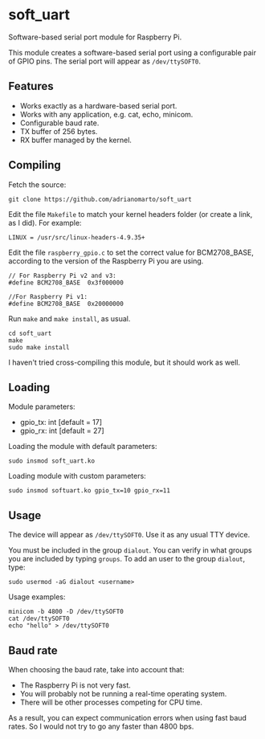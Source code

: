# soft_uart

Software-based serial port module for Raspberry Pi.

This module creates a software-based serial port using a configurable pair of GPIO pins. The serial port will appear as `/dev/ttySOFT0`.


## Features

* Works exactly as a hardware-based serial port.
* Works with any application, e.g. cat, echo, minicom.
* Configurable baud rate.
* TX buffer of 256 bytes.
* RX buffer managed by the kernel.


## Compiling

Fetch the source:
```
git clone https://github.com/adrianomarto/soft_uart
```

Edit the file `Makefile` to match your kernel headers folder (or create a link, as I did). For example:
```
LINUX = /usr/src/linux-headers-4.9.35+
```

Edit the file `raspberry_gpio.c` to set the correct value for BCM2708_BASE, according to the version of the Raspberry Pi you are using.
```
// For Raspberry Pi v2 and v3:
#define BCM2708_BASE  0x3f000000

//For Raspberry Pi v1:
#define BCM2708_BASE  0x20000000

```

Run `make` and `make install`, as usual.
```
cd soft_uart
make
sudo make install
```

I haven't tried cross-compiling this module, but it should work as well.


## Loading

Module parameters:

* gpio_tx: int [default = 17]
* gpio_rx: int [default = 27]

Loading the module with default parameters:
```
sudo insmod soft_uart.ko
```

Loading module with custom parameters:
```
sudo insmod softuart.ko gpio_tx=10 gpio_rx=11
```


## Usage

The device will appear as `/dev/ttySOFT0`. Use it as any usual TTY device.

You must be included in the group `dialout`. You can verify in what groups you are included by typing `groups`. To add an user to the group `dialout`, type:
```
sudo usermod -aG dialout <username>
```

Usage examples:
```
minicom -b 4800 -D /dev/ttySOFT0
cat /dev/ttySOFT0
echo "hello" > /dev/ttySOFT0
```

## Baud rate

When choosing the baud rate, take into account that:
* The Raspberry Pi is not very fast.
* You will probably not be running a real-time operating system.
* There will be other processes competing for CPU time.

As a result, you can expect communication errors when using fast baud rates. So I would not try to go any faster than 4800 bps.
